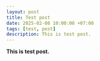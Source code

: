 ```yaml
---
layout: post
title: Test post
date: 2025-02-08 10:00:00 +07:00
tags: [test, post]
description: This is test post.
---
```


**This is test post.**